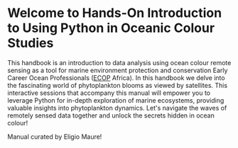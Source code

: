 <!-- @format -->

# Welcome to Hands-On Introduction to Using Python in Oceanic Colour Studies

This handbook is an introduction to data analysis using ocean colour remote
sensing as a tool for marine environment protection and conservation Early
Career Ocean Professionals ([ECOP](https://www.ecopdecade.org/africa/) Africa).
In this handbook we delve into the fascinating world of phytoplankton blooms as
viewed by satellites. This interactive sessions that accompany this manual will
empower you to leverage Python for in-depth exploration of marine ecosystems,
providing valuable insights into phytoplankton dynamics. Let's navigate the
waves of remotely sensed data together and unlock the secrets hidden in ocean
colour!

Manual curated by Eligio Maure!

```{tableofcontents}

```
